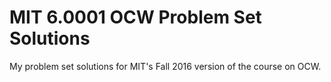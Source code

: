 # MIT 6.0001 OCW Problem Set Solutions

My problem set solutions for MIT's Fall 2016 version of the course on OCW.